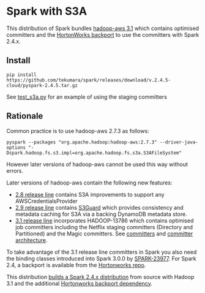 # Spark with S3A

This distribution of Spark bundles [hadoop-aws 3.1](https://hadoop.apache.org/docs/r3.1.0/hadoop-aws/tools/hadoop-aws/index.html) which contains optimised committers
and the [HortonWorks backport](https://github.com/hortonworks-spark/cloud-integration/blob/master/spark-cloud-integration/src/main/site/markdown/index.md) to use the committers with Spark 2.4.x.

## Install

```
pip install https://github.com/tekumara/spark/releases/download/v.2.4.5-cloud/pyspark-2.4.5.tar.gz
```

See [test_s3a.py](https://github.com/tekumara/spark/blob/dee3073ab93afa8b5807c09f852a415d7ec7bb4c/python/test_dist/test_s3a.py#L43) for an example of using the staging committers

## Rationale

Common practice is to use hadoop-aws 2.7.3 as follows: 

```
pyspark --packages "org.apache.hadoop:hadoop-aws:2.7.3" --driver-java-options "-Dspark.hadoop.fs.s3.impl=org.apache.hadoop.fs.s3a.S3AFileSystem"
```
However later versions of hadoop-aws cannot be used this way without errors. 

Later versions of hadoop-aws contain the following new features:
* [2.8 release line](http://hadoop.apache.org/docs/r2.8.0/index.html) contains S3A improvements to 
support any AWSCredentialsProvider
* [2.9 release line](http://hadoop.apache.org/docs/r2.9.0/index.html) contains 
[S3Guard](http://hadoop.apache.org/docs/r2.9.0/hadoop-aws/tools/hadoop-aws/s3guard.html) which provides 
consistency and metadata caching for S3A via a backing DynamoDB metadata store.
* [3.1 release line](http://hadoop.apache.org/docs/r3.1.0/index.html) incorporates HADOOP-13786 which 
contains optimised job committers including the Netflix staging committers (Directory and Partitioned) 
and the Magic committers. See 
[committers](https://github.com/apache/hadoop/blob/branch-3.1/hadoop-tools/hadoop-aws/src/site/markdown/tools/hadoop-aws/committers.md) and [committer architecture](https://github.com/apache/hadoop/blob/trunk/hadoop-tools/hadoop-aws/src/site/markdown/tools/hadoop-aws/committer_architecture.md).

To take advantage of the 3.1 release line committers in Spark you also need the binding classes introduced into
Spark 3.0.0 by [SPARK-23977](https://issues.apache.org/jira/browse/SPARK-23977). For Spark 2.4, a backport is
available from the [Hortonworks repo](https://mvnrepository.com/artifact/org.apache.spark/spark-hadoop-cloud_2.11/2.3.2.3.1.0.6-1).

This distribution [builds a Spark 2.4.x distribution](https://github.com/tekumara/spark/blob/dee3073ab93afa8b5807c09f852a415d7ec7bb4c/.github/workflows/spark-cloud.yml#L60) from source 
with Hadoop 3.1 and the additional [Hortonworks backport dependency](https://github.com/tekumara/spark/blob/dee3073ab93afa8b5807c09f852a415d7ec7bb4c/hadoop-cloud/pom.xml#L248).

